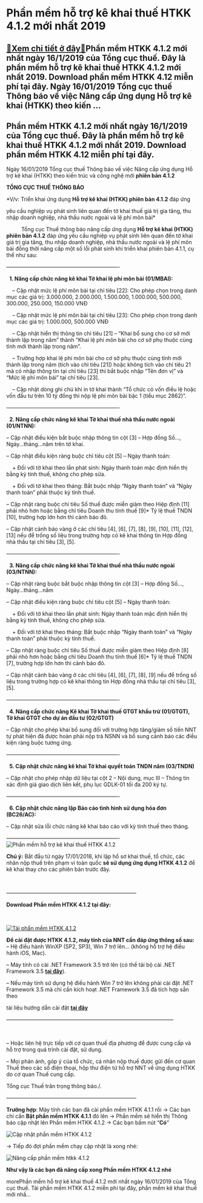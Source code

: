 Phần mềm hỗ trợ kê khai thuế HTKK 4.1.2 mới nhất 2019
=====================================================

[:gift:Xem chi tiết ở đây:gift:](https://hddtvn.com/phan-mem-ho-tro-ke-khai-thue-htkk-4-1-2-moi-nhat-2019/)Phần mềm HTKK 4.1.2 mới nhất ngày 16/1/2019 của Tổng cục thuế. Đây là phần mềm hỗ trợ kê khai thuế HTKK 4.1.2 mới nhất 2019. Download phần mềm HTKK 4.12 miễn phí tại đây. Ngày 16/01/2019 Tổng cục thuế Thông báo về việc Nâng cấp ứng dụng Hỗ trợ kê khai (HTKK) theo kiến …
------------------------------------------------------------------------------------------------------------------------------------------------------------------------------------------------------------------------------------------------------------------------------



Phần mềm HTKK 4.1.2 mới nhất ngày 16/1/2019 của Tổng cục thuế. Đây là phần mềm hỗ trợ kê khai thuế HTKK 4.1.2 mới nhất 2019. Download phần mềm HTKK 4.12 miễn phí tại đây.
----------------------------------------------------------------------------------------------------------------------------------------------------------------------------


Ngày 16/01/2019 Tổng cục thuế Thông báo về việc Nâng cấp ứng dụng Hỗ trợ kê khai (HTKK) theo kiến trúc và công nghệ mới **phiên bản 4.1.2**



**TỔNG CỤC THUẾ THÔNG BÁO**  

*V/v: Triển khai ứng dụng **Hỗ trợ kê khai (HTKK) phiên bản 4.1.2** đáp ứng  

 yêu cầu nghiệp vụ phát sinh liên quan đến tờ khai thuế giá trị gia tăng, thu nhập doanh nghiệp, nhà thầu nước ngoài và lệ phí môn bài*
   

          Tổng cục Thuế thông báo nâng cấp ứng dụng **Hỗ trợ kê khai (HTKK) phiên bản 4.1.2** đáp ứng yêu cầu nghiệp vụ phát sinh liên quan đến tờ khai giá trị gia tăng, thu nhập doanh nghiệp, nhà thầu nước ngoài và lệ phí môn bài đồng thời nâng cấp một số lỗi phát sinh khi triển khai phiên bản 4.1.1, cụ thể như sau:



—————————————————————-  

  
**1. Nâng cấp chức năng kê khai Tờ khai lệ phí môn bài (01/MBAI):**  

    – Cập nhật mức lệ phí môn bài tại chỉ tiêu [22]: Cho phép chọn trong danh mục các giá trị: 3.000.000, 2.000.000, 1.500.000, 1.000.000, 500.000, 300.000, 250.000, 150.000 VNĐ  

    – Cập nhật mức lệ phí môn bài tại chỉ tiêu [23]: Cho phép chọn trong danh mục các giá trị: 1.000.000, 500.000 VNĐ  

    – Cập nhật hiển thị thông tin chỉ tiêu [21] – “Khai bổ sung cho cơ sở mới thành lập trong năm” thành “Khai lệ phí môn bài cho cơ sở phụ thuộc cùng tỉnh mới thành lập trong năm”.  

    – Trường hợp khai lệ phí môn bài cho cơ sở phụ thuộc cùng tỉnh mới thành lập trong năm (tích vào chỉ tiêu [21]) hoặc không tích vào chỉ tiêu 21 mà có nhập thông tin tại chỉ tiêu [23] thì bắt buộc nhập “Tên đơn vị” và “Mức lệ phí môn bài” tại chỉ tiêu [23].  

    – Cập nhật dòng ghi chú khi in tờ khai thành “Tổ chức có vốn điều lệ hoặc vốn đầu tư trên 10 tỷ đồng thì nộp lệ phí môn bài bậc 1 (tiểu mục 2862)”.



—————————————————————-  

  
**2. Nâng cấp chức năng kê khai Tờ khai thuế nhà thầu nước ngoài (01/NTNN):**  

– Cập nhật điều kiện bắt buộc nhập thông tin cột [3] – Hợp đồng Số…, Ngày…tháng…năm trên tờ khai.  

– Cập nhật điều kiện ràng buộc chỉ tiêu cột [5] – Ngày thanh toán:  

    + Đối với tờ khai theo lần phát sinh: Ngày thanh toán mặc định hiển thị bằng kỳ tính thuế, không cho phép sửa.  

    + Đối với tờ khai theo tháng: Bắt buộc nhập “Ngày thanh toán” và “Ngày thanh toán” phải thuộc kỳ tính thuế.  

– Cập nhật ràng buộc chỉ tiêu Số thuế được miễn giảm theo Hiệp định [11] phải nhỏ hơn hoặc bằng chỉ tiêu Doanh thu tính thuế [9]* Tỷ lệ thuế TNDN [10], trường hợp lớn hơn thì cảnh báo đỏ.  

– Cập nhật cảnh báo vàng ở các chỉ tiêu [4], [6], [7], [8], [9], [10], [11], [12], [13] nếu để trống số liệu trong trường hợp có kê khai thông tin Hợp đồng nhà thầu tại chỉ tiêu [3], [5].



—————————————————————-  

  
**3. Nâng cấp chức năng kê khai Tờ khai thuế nhà thầu nước ngoài (03/NTNN):**  

– Cập nhật ràng buộc bắt buộc nhập thông tin cột [3] – Hợp đồng Số…, Ngày…tháng…năm  

– Cập nhật điều kiện ràng buộc chỉ tiêu cột [5] – Ngày thanh toán:  

    + Đối với tờ khai theo lần phát sinh: Ngày thanh toán mặc định hiển thị bằng kỳ tính thuế, không cho phép sửa.  

    + Đối với tờ khai theo tháng: Bắt buộc nhập “Ngày thanh toán” và “Ngày thanh toán” phải thuộc kỳ tính thuế.  

– Cập nhật ràng buộc chỉ tiêu Số thuế được miễn giảm theo Hiệp định [8] phải nhỏ hơn hoặc bằng chỉ tiêu Doanh thu tính thuế [6]* Tỷ lệ thuế TNDN [7], trường hợp lớn hơn thì cảnh báo đỏ.  

– Cập nhật cảnh báo vàng ở các chỉ tiêu [4], [6], [7], [8], [9] nếu để trống số liệu trong trường hợp có kê khai thông tin Hợp đồng nhà thầu tại chỉ tiêu [3], [5].



—————————————————————-  

  
**4. Nâng cấp chức năng Kê khai Tờ khai thuế GTGT khấu trừ (01/GTGT), Tờ khai GTGT cho dự án đầu tư (02/GTGT)**  

– Cập nhật cho phép khai bổ sung đối với trường hợp tăng/giảm số tiền NNT tự phát hiện đã được hoàn phải nộp trả NSNN và bổ sung cảnh báo các điều kiện ràng buộc tương ứng.



—————————————————————-  

  
**5. Cập nhật chức năng kê khai Tờ khai quyết toán TNDN năm (03/TNDN)**  

– Cập nhật cho phép nhập dữ liệu tại cột 2 – Nội dung, mục III – Thông tin xác định giá giao dịch liên kết, phụ lục GDLK-01 tối đa 200 ký tự.



—————————————————————-  

  
**6. Cập nhật chức năng lập Báo cáo tình hình sử dụng hóa đơn (BC26/AC):**  

– Cập nhật sửa lỗi chức năng kê khai báo cáo với kỳ tính thuế theo tháng.



—————————————————————-
![Phần mềm hỗ trợ kê khai thuế HTKK 4.1.2](https://hddtvn.com/wp-content/uploads/2021/01/Phan-mem-ho-tro-ke-khai-thue-HTKK-4_1_2.png "Phần mềm hỗ trợ kê khai thuế HTKK 4.1.2")


**Chú ý:** Bắt đầu từ ngày 17/01/2018, khi lập hồ sơ khai thuế, tổ chức, các nhân nộp thuế trên phạm vi toàn quốc **sẽ sử dụng ứng dụng HTKK 4.1.2** để kê khai thay cho các phiên bản trước đây.



  

————————————————————————–

  

**Download Phần mềm HTKK 4.1.2 tại đây:**  

  

[![Tải phần mềm HTKK 4.1.2](https://hddtvn.com/wp-content/uploads/2021/01/tai-xuong.png "Tải phần mềm HTKK 4.1.2")](http://www.fshare.vn/file/7Z6IS663OV3I "Tải phần mềm HTKK 4.1.2")
  




**Để cài đặt được HTKK 4.1.2, máy tính của NNT cần đáp ứng thông số sau:**
– Hệ điều hành WinXP (SP2, SP3), Win 7 trở lên… (không hỗ trợ hệ điều hành iOS, Mac).


– Máy tính có cài .NET Framework 3.5 trở lên (có thể tải bộ cài .NET Framework 3.5 **[tại đây](https://www.fshare.vn/file/F4X6R3TJZ5FH "tải NET Frameword 3.5")**).


 – Nếu máy tính sử dụng hệ điều hành Win 7 trở lên không phải cài đặt .NET Framework 3.5 mà chỉ cần kích hoạt .NET Framework 3.5 đã tích hợp sẵn theo 

tài liệu hướng dẫn cài đặt **[tại đây](http://www.gdt.gov.vn/wps/wcm/connect/ee2414f2-f093-4eb7-91bf-7df936c36444/HD+cai+dat+HTKK+4.0.pdf?MOD=AJPERES&CACHEID=ROOTWORKSPACEee2414f2-f093-4eb7-91bf-7df936c36444 "hướng dẫn cài đặt htkk 4.0")**

 ———————————————————————————————–  

  

– Hoặc liên hệ trực tiếp với cơ quan thuế địa phương để được cung cấp và hỗ trợ trong quá trình cài đặt, sử dụng.  

– Mọi phản ánh, góp ý của tổ chức, cá nhân nộp thuế được gửi đến cơ quan Thuế theo các số điện thoại, hộp thư điện tử hỗ trợ NNT về ứng dụng HTKK do cơ quan Thuế cung cấp.



Tổng cục Thuế trân trọng thông báo./.

  

————————————————————————–

  

**Trường hợp**: Máy tính các bạn đã cài phần mềm HTKK 4.1.1 rồi -> Các bạn chỉ cần **Bật phần mềm HTKK 4.1.1** đó lên -> Phần mềm sẽ hiển thị Thông báo cập nhật lên Phần mềm HTKK 4.1.2 -> Các bạn bấm nút “**Có**“

![Cập nhật phần mềm HTKK 4.1.2](https://hddtvn.com/wp-content/uploads/2021/01/cap-nhat-phan-mem-htkk-4-1-2-moi-nhat.png "Cập nhật phần mềm HTKK 4.1.2")

-> Tiếp đó đợi phần mềm chạy cập nhật là xong nhé:



![Nâng cấp phần mềm htkk 4.1.2](https://hddtvn.com/wp-content/uploads/2021/01/nang-cap-phan-mem-htkk-4-1-2-2019.png "Nâng cấp phần mềm htkk 4.1.2")

**Như vậy là các bạn đã nâng cấp xong Phần mềm HTKK 4.1.2 nhé**





morePhần mềm hỗ trợ kê khai thuế 4.1.2 mới nhất ngày 16/01/2019 của Tổng cục thuế. Tải phần mềm HTKK 4.1.2 miễn phí tại đây, phần mềm kê khai thuế mới nhấ…

